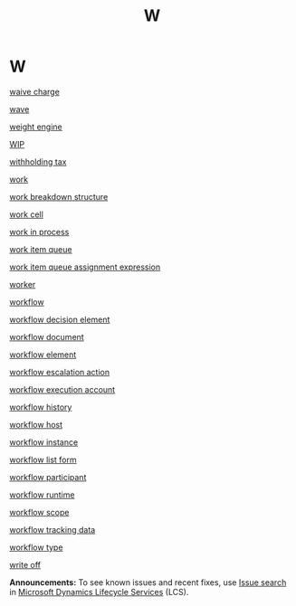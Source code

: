 ﻿---
title: W
TOCTitle: W
ms:assetid: DynamicsAXGlossary.W
ms:mtpsurl: https://technet.microsoft.com/en-us/library/dynamicsaxglossary.w(v=AX.60)
ms:contentKeyID: 36058027
ms.date: 08/25/2014
mtps_version: v=AX.60
---

# W

[waive charge](waive-charge.md)

[wave](wave.md)

[weight engine](weight-engine.md)

[WIP](wip.md)

[withholding tax](withholding-tax.md)

[work](work.md)

[work breakdown structure](work-breakdown-structure.md)

[work cell](work-cell.md)

[work in process](work-in-process.md)

[work item queue](work-item-queue.md)

[work item queue assignment expression](work-item-queue-assignment-expression.md)

[worker](worker.md)

[workflow](workflow.md)

[workflow decision element](workflow-decision-element.md)

[workflow document](workflow-document.md)

[workflow element](workflow-element.md)

[workflow escalation action](workflow-escalation-action.md)

[workflow execution account](workflow-execution-account.md)

[workflow history](workflow-history.md)

[workflow host](workflow-host.md)

[workflow instance](workflow-instance.md)

[workflow list form](workflow-list-form.md)

[workflow participant](workflow-participant.md)

[workflow runtime](workflow-runtime.md)

[workflow scope](workflow-scope.md)

[workflow tracking data](workflow-tracking-data.md)

[workflow type](workflow-type.md)

[write off](write-off.md)

  
**Announcements:** To see known issues and recent fixes, use [Issue search](http://go.microsoft.com/fwlink/?linkid=389258) in [Microsoft Dynamics Lifecycle Services](http://go.microsoft.com/fwlink/?linkid=306505) (LCS).

